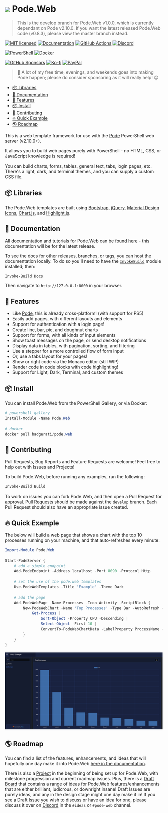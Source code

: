 <!-- omit in toc -->
# <img src="https://github.com/Badgerati/Pode/blob/develop/images/icon.png?raw=true" width="25" /> Pode.Web

> This is the develop branch for Pode.Web v1.0.0, which is currently dependant on Pode v2.10.0. If you want the latest released Pode.Web code (v0.8.3), please view the master branch instead.

[![MIT licensed](https://img.shields.io/badge/license-MIT-blue.svg)](https://raw.githubusercontent.com/Badgerati/Pode.Web/master/LICENSE.txt)
[![Documentation](https://img.shields.io/github/v/release/badgerati/pode.web?label=docs)](https://badgerati.github.io/Pode.Web)
[![GitHub Actions](https://img.shields.io/endpoint.svg?url=https%3A%2F%2Factions-badge.atrox.dev%2Fbadgerati%2Fpode.web%2Fbadge&style=flat&label=GitHub)](https://actions-badge.atrox.dev/badgerati/pode.web/goto)
[![Discord](https://img.shields.io/discord/887398607727255642)](https://discord.gg/fRqeGcbF6h)

[![PowerShell](https://img.shields.io/powershellgallery/dt/pode.web.svg?label=PowerShell&colorB=085298)](https://www.powershellgallery.com/packages/Pode.Web)
[![Docker](https://img.shields.io/docker/pulls/badgerati/pode.web.svg?label=Docker)](https://hub.docker.com/r/badgerati/pode.web/)

[![GitHub Sponsors](https://img.shields.io/github/sponsors/Badgerati?color=%23ff69b4&logo=github&style=flat&label=Sponsers)](https://github.com/sponsors/Badgerati)
[![Ko-fi](https://img.shields.io/static/v1?logo=kofi&label=Ko-fi&logoColor=white&message=Buy+me+a+coffee&color=ff5f5f)](https://ko-fi.com/badgerati)
[![PayPal](https://img.shields.io/static/v1?logo=paypal&label=PayPal&logoColor=white&message=Donate&color=00457C)](https://paypal.me/badgerati)

> 💝 A lot of my free time, evenings, and weekends goes into making Pode happen; please do consider sponsoring as it will really help! 😊

- [📦 Libraries](#-libraries)
- [📘 Documentation](#-documentation)
- [🚀 Features](#-features)
- [📦 Install](#-install)
- [🙌 Contributing](#-contributing)
- [🔥 Quick Example](#-quick-example)
- [🌎 Roadmap](#-roadmap)

This is a web template framework for use with the [Pode](https://github.com/Badgerati/Pode) PowerShell web server (v2.10.0+).

It allows you to build web pages purely with PowerShell - no HTML, CSS, or JavaScript knowledge is required!

You can build charts, forms, tables, general text, tabs, login pages, etc. There's a light, dark, and terminal themes, and you can supply a custom CSS file.

## 📦 Libraries

The Pode.Web templates are built using [Bootstrap](https://getbootstrap.com), [jQuery](https://jquery.com), [Material Design Icons](https://materialdesignicons.com), [Chart.js](https://www.chartjs.org), and [Highlight.js](https://github.com/highlightjs/highlight.js).

## 📘 Documentation

All documentation and tutorials for Pode.Web can be [found here](https://badgerati.github.io/Pode.Web) - this documentation will be for the latest release.

To see the docs for other releases, branches, or tags, you can host the documentation locally. To do so you'll need to have the [`InvokeBuild`](https://github.com/nightroman/Invoke-Build) module installed; then:

```powershell
Invoke-Build Docs
```

Then navigate to `http://127.0.0.1:8000` in your browser.

## 🚀 Features

* Like [Pode](https://github.com/Badgerati/Pode), this is already cross-platform! (with support for PS5)
* Easily add pages, with different layouts and elements
* Support for authentication with a login page!
* Create line, bar, pie, and doughnut charts
* Support for forms, with all kinds of input elements
* Show toast messages on the page, or send desktop notifications
* Display data in tables, with pagination, sorting, and filtering
* Use a stepper for a more controlled flow of form input
* Or, use a tabs layout for your pages!
* Show or right code via the Monaco editor (still WIP)
* Render code in code blocks with code highlighting!
* Support for Light, Dark, Terminal, and custom themes

## 📦 Install

You can install Pode.Web from the PowerShell Gallery, or via Docker:

```powershell
# powershell gallery
Install-Module -Name Pode.Web

# docker
docker pull badgerati/pode.web
```

## 🙌 Contributing

Pull Requests, Bug Reports and Feature Requests are welcome! Feel free to help out with Issues and Projects!

To build Pode.Web, before running any examples, run the following:

```powershell
Invoke-Build Build
```

To work on issues you can fork Pode.Web, and then open a Pull Request for approval. Pull Requests should be made against the `develop` branch. Each Pull Request should also have an appropriate issue created.

## 🔥 Quick Example

The below will build a web page that shows a chart with the top 10 processes running on your machine, and that auto-refreshes every minute:

```powershell
Import-Module Pode.Web

Start-PodeServer {
    # add a simple endpoint
    Add-PodeEndpoint -Address localhost -Port 8090 -Protocol Http

    # set the use of the pode.web templates
    Use-PodeWebTemplates -Title 'Example' -Theme Dark

    # add the page
    Add-PodeWebPage -Name Processes -Icon Activity -ScriptBlock {
        New-PodeWebChart -Name 'Top Processes' -Type Bar -AutoRefresh -AsCard -ScriptBlock {
            Get-Process |
                Sort-Object -Property CPU -Descending |
                Select-Object -First 10 |
                ConvertTo-PodeWebChartData -LabelProperty ProcessName -DatasetProperty CPU
        }
    }
}
```

![chart_processes](/images/chart_processes.png)

## 🌎 Roadmap

You can find a list of the features, enhancements, and ideas that will hopefully one day make it into Pode.Web [here in the documentation](https://badgerati.github.io/Pode.Web/roadmap/).

There is also a [Project](https://github.com/users/Badgerati/projects/3) in the beginning of being set up for Pode.Web, with milestone progression and current roadmap issues. Plus, there is a [Draft Board](https://github.com/users/Badgerati/projects/5) that contains a range of ideas for Pode.Web features/enhancements that are either brilliant, ludicrous, or downright insane! Draft Issues are purely ideas, and any in the design stage might one day make it in! If you see a Draft Issue you wish to discuss or have an idea for one, please discuss it over on [Discord](https://discord.gg/fRqeGcbF6h) in the `#ideas` or `#pode-web` channel.
